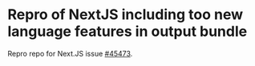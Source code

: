 # Repro of NextJS including too new language features in output bundle

Repro repo for Next.JS issue [#45473](https://github.com/vercel/next.js/issues/45473).